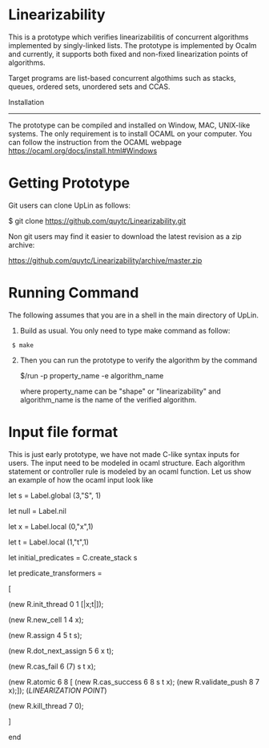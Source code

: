 
# Linearizability

This is a prototype which verifies linearizabilitis of concurrent algorithms implemented by singly-linked lists. 
The prototype is implemented by Ocalm and currently, it supports both fixed and non-fixed linearization points of algorithms. 

Target programs are list-based concurrent algothims such as stacks, queues, ordered sets, unordered sets and CCAS.

Installation
************

The prototype can be compiled and installed on Window, MAC, UNIX-like systems. The only requirement is to install OCAML on your 
computer.  You can follow the instruction from the OCAML webpage https://ocaml.org/docs/install.html#Windows  

Getting Prototype
===============

   Git users can clone UpLin as follows:

   $ git clone https://github.com/quytc/Linearizability.git

   Non git users may find it easier to download the latest revision as
   a zip archive:

   https://github.com/quytc/Linearizability/archive/master.zip

Running Command
==================

   The following assumes that you are in a shell in the main directory
   of UpLin.

   1. Build as usual. You only need to type make command as follow:
      
     $ make

   2. Then you can run the prototype to verify the algorithm by the command 
   
      $/run -p property_name -e algorithm_name

      where property_name can be "shape" or "linearizability" and algorithm_name is the name of the verified algorithm.

Input file format
==================   
This is just early prototype, we have not made C-like syntax inputs for users. The input need to be modeled in ocaml structure. Each algorithm statement or controller rule is modeled by an ocaml function. Let us show an example of how the ocaml input look like

  let s = Label.global (3,"S", 1)

  let null = Label.nil

  let x = Label.local (0,"x",1)

  let t = Label.local (1,"t",1)
  
  let initial_predicates  = C.create_stack s 
  
  let predicate_transformers =
  
   [
  
   (new R.init_thread 0 1 [|x;t|]);
  
   (new R.new_cell 1 4 x);
  
   (new R.assign 4 5 t s);
  
   (new R.dot_next_assign 5 6 x t);
   
   (new R.cas_fail 6 (7) s t x);
   
   (new R.atomic 6 8 [ (new R.cas_success 6 8 s t x); (new R.validate_push 8 7 x);]); (*LINEARIZATION POINT*)
   
   (new R.kill_thread 7 0);
  
  ]

end



